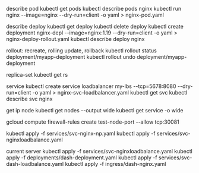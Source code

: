 
describe pod
kubectl get pods
kubectl describe pods nginx
kubectl run nginx --image=nginx --dry-run=client -o yaml > nginx-pod.yaml


describe deploy
kubectl get deploy
kubectl delete deploy <deployment name>
kubectl create deployment nginx-depl --image=nginx:1.19 --dry-run=client -o yaml > nginx-deploy-rollout.yaml
kubectl describe deploy nginx

rollout: recreate, rolling update, rollback
kubectl rollout status deployment/myapp-deployment
kubectl rollout undo deployment/myapp-deployment


replica-set
kubectl get rs

service
kubectl create service loadbalancer my-lbs --tcp=5678:8080  --dry-run=client -o yaml > nginx-svc-loadbalancer.yaml
kubectl get svc
kubectl describe svc nginx


get ip node 
kubectl get nodes --output wide
kubectl get service -o wide

gcloud compute firewall-rules create test-node-port --allow tcp:30081


kubectl apply -f services/svc-nginx-np.yaml
kubectl apply -f services/svc-nginxloadbalance.yaml


current server
kubectl apply -f services/svc-nginxloadbalance.yaml
kubectl apply -f deployments/dash-deployment.yaml
kubectl apply -f services/svc-dash-loadbalance.yaml
kubectl apply -f ingress/dash-nginx.yaml



